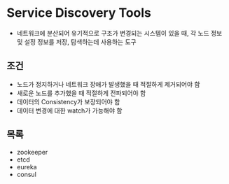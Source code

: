 # Service Discovery Tools

- 네트워크에 분산되어 유기적으로 구조가 변경되는 시스템이 있을 때, 각 노드 정보 및 설정 정보를 저장, 탐색하는데 사용하는 도구

## 조건

- 노드가 정지하거나 네트워크 장애가 발생했을 때 적절하게 제거되어야 함
- 새로운 노드를 추가했을 때 적절하게 전파되어야 함
- 데이터의 Consistency가 보장되어야 함
- 데이터 변경에 대한 watch가 가능해야 함

## 목록
- zookeeper
- etcd
- eureka
- consul